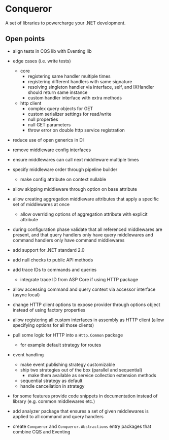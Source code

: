 # Conqueror

A set of libraries to powercharge your .NET development.

## Open points

- align tests in CQS lib with Eventing lib
- edge cases (i.e. write tests)
  - core
    - registering same handler multiple times
    - registering different handlers with same signature
    - resolving singleton handler via interface, self, and IXHandler should return same instance
    - custom handler interface with extra methods
  - http client
    - complex query objects for GET
    - custom serializer settings for read/write
    - null properties
    - null GET parameters
    - throw error on double http service registration
- reduce use of open generics in DI
- remove middleware config interfaces
- ensure middlewares can call next middleware multiple times
- specify middleware order through pipeline builder
  - make config attribute on context nullable
- allow skipping middleware through option on base attribute
- allow creating aggregation middleware attributes that apply a specific set of middlewares at once
  - allow overriding options of aggregation attribute with explicit attribute
- during configuration phase validate that all referenced middlewares are present, and that query handlers only have query middlewares and command handlers only have command middlewares
- add support for .NET standard 2.0
- add null checks to public API methods
- add trace IDs to commands and queries
  - integrate trace ID from ASP Core if using HTTP package
- allow accessing command and query context via accessor interface (async local)
- change HTTP client options to expose provider through options object instead of using factory properties
- allow registering all custom interfaces in assembly as HTTP client (allow specifying options for all those clients)
- pull some logic for HTTP into a `Http.Common` package
  - for example default strategy for routes
- event handling

  - make event publishing strategy customizable
  - ship two strategies out of the box (parallel and sequential)
    - make them available as service collection extension methods
  - sequential strategy as default
  - handle cancellation in strategy

- for some features provide code snippets in documentation instead of library (e.g. common middlewares etc.)
- add analyzer package that ensures a set of given middlewares is applied to all command and query handlers
- create `Conqueror` and `Conqueror.Abstractions` entry packages that combine CQS and Eventing
